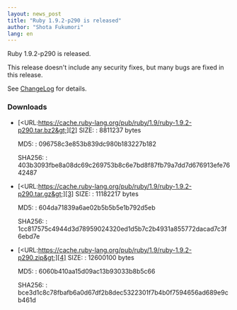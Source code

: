 ```yaml
---
layout: news_post
title: "Ruby 1.9.2-p290 is released"
author: "Shota Fukumori"
lang: en
---
```


Ruby 1.9.2-p290 is released.

This release doesn\'t include any security fixes, but many bugs are
fixed in this release.

See [ChangeLog][1] for details.

### Downloads

* [&lt;URL:https://cache.ruby-lang.org/pub/ruby/1.9/ruby-1.9.2-p290.tar.bz2&gt;][2]
  SIZE:
  : 8811237 bytes

  MD5:
  : 096758c3e853b839dc980b183227b182

  SHA256:
  : 403b3093fbe8a08dc69c269753b8c6e7bd8f87fb79a7dd7d676913efe7642487

* [&lt;URL:https://cache.ruby-lang.org/pub/ruby/1.9/ruby-1.9.2-p290.tar.gz&gt;][3]
  SIZE:
  : 11182217 bytes

  MD5:
  : 604da71839a6ae02b5b5b5e1b792d5eb

  SHA256:
  : 1cc817575c4944d3d78959024320ed1d5b7c2b4931a855772dacad7c3f6ebd7e

* [&lt;URL:https://cache.ruby-lang.org/pub/ruby/1.9/ruby-1.9.2-p290.zip&gt;][4]
  SIZE:
  : 12600100 bytes

  MD5:
  : 6060b410aa15d09ac13b93033b8b5c66

  SHA256:
  : bce3d1c8c78fbafb6a0d67df2b8dec5322301f7b4b0f7594656ad689e9cb461d



[1]: http://svn.ruby-lang.org/repos/ruby/tags/v1_9_2_290/ChangeLog
[2]: https://cache.ruby-lang.org/pub/ruby/1.9/ruby-1.9.2-p290.tar.bz2
[3]: https://cache.ruby-lang.org/pub/ruby/1.9/ruby-1.9.2-p290.tar.gz
[4]: https://cache.ruby-lang.org/pub/ruby/1.9/ruby-1.9.2-p290.zip
